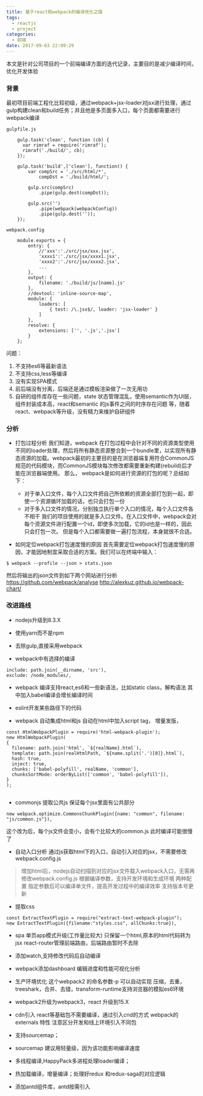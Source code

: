 ```yaml
---
title: 基于react和webpack的编译优化之路
tags:
  - reactjs
  - project
categories:
  - 前端
date: 2017-09-03 22:09:29
---
```


本文是针对公司项目的一个前端编译方面的迭代记录，主要目的是减少编译时间，优化开发体验

### 背景
最初项目前端工程化比较初级，通过webpack+jsx-loader对jsx进行处理，通过gulp构建clean和build任务；并且他是多页面多入口，每个页面都需要进行webpack编译
```
gulpfile.js

    gulp.task('clean', function (cb) {
      var rimraf = require('rimraf');
      rimraf('./build/', cb);
    });
    
    gulp.task('build',['clean'], function() {
        var compSrc = './src/html/*',
            compDst = './build/html/';
    
        gulp.src(compSrc)
            .pipe(gulp.dest(compDst));
    
        gulp.src('')
            .pipe(webpack(webpackConfig))
            .pipe(gulp.dest(''));
    });
    
webpack.config

    module.exports = {
        entry: {
            //'xxx':'./src/jsx/xxx.jsx',
            'xxxx1':'./src/jsx/xxxx1.jsx',
            'xxxx2':'./src/jsx/xxxx2.jsx',
            ...
        },
        output: {
            filename: './build/js/[name].js'
        },
        //devtool: 'inline-source-map',
        module: {
            loaders: [
                { test: /\.jsx$/, loader: 'jsx-loader' }
            ]
        },
        resolve: {
            extensions: ['', '.js','.jsx']
        }
    };
```
问题：

 1. 不支持es6等最新语法
 2. 不支持css,less等编译
 3. 没有实现SPA模式
 4. 前后端没有分离，后端还是通过模板渲染做了一次无用功
 5. 自研的组件库存在一些问题，state 状态管理混乱，使用semantic作为UI层，组件封装成本高，react和semantic 的js事件之间的时序存在问题 等，随着react、webpack等升级，没有精力来维护自研组件
 
### 分析

- 打包过程分析
我们知道，webpack 在打包过程中会针对不同的资源类型使用不同的loader处理，然后将所有静态资源整合到一个bundle里，以实现所有静态资源的加载。webpack最初的主要目的是在浏览器端复用符合CommonJS规范的代码模块，而CommonJS模块每次修改都需要重新构建(rebuild)后才能在浏览器端使用。
那么， webpack是如何进行资源的打包的呢？总结如下：

	-	对于单入口文件，每个入口文件把自己所依赖的资源全部打包到一起，即使一个资源循环加载的话，也只会打包一份
	- 对于多入口文件的情况，分别独立执行单个入口的情况，每个入口文件各不相干
我们的项目使用的就是多入口文件。在入口文件中，webpack会对每个资源文件进行配置一个id，即使多次加载，它的id也是一样的，因此只会打包一次。
但是每个入口都需要做一遍打包流程，本身就很不合适。

- 如何定位webpack打包速度慢的原因
首先需要定位webpack打包速度慢的原因，才能因地制宜采取合适的方案。我们可以在终端中输入：
```
$ webpack --profile --json > stats.json
```
然后将输出的json文件到如下两个网站进行分析
https://github.com/webpack/analyse
http://alexkuz.github.io/webpack-chart/

### 改进路线

- nodejs升级到8.3.X

- 使用yarn而不是npm

- 去除gulp,直接采用webpack

- webpack中有选择的编译
```
include: path.join(__dirname, 'src'),
exclude: /node_modules/,
```

- webpack 编译支持react,es6和一些新语法，比如static class，解构语法
其中加入babel编译会增长编译时间

- eslint开发某些路径下的代码

- webpack 自动集成html和js
自动在html中加入script tag， 增量发版，

```
const HtmlWebpackPlugin = require('html-webpack-plugin');
new HtmlWebpackPlugin(
{
  filename: path.join('html', `${realName}.html`),
  template: path.join(realHtmlPath, `${name.split('.')[0]}.html`),
  hash: true,
  inject: true,
  chunks: ['babel-polyfill', realName, 'common'],
  chunksSortMode: orderByList(['common', 'babel-polyfill']),
}
);
	
```
- commonjs 提取公共js
保证每个jsx里面有公共部分
```
new webpack.optimize.CommonsChunkPlugin({name: "common", filename: "js/common.js"}),
```
这个改为后，每个js文件会变小，会有个比较大的common.js
此时编译可能很慢了

- 自动入口分析
通过js获取html下的入口，自动引入对应的jsx，不需要修改webpack.config.js
>增加html后，nodejs自动扫描到对应的jsx文件载入webpack入口，无需再修改webpack.config.js
>根据编译参数，支持开发环境和生成环境 两种配置
>指定参数后可以编译单文件，提高开发过程中的编译效率
>支持版本号更新

- 提取css
```
const ExtractTextPlugin = require("extract-text-webpack-plugin");
new ExtractTextPlugin({filename:"styles.css", allChunks:true}),
```

- spa 单页app模式升级(工作量比较大)
只保留一个html,原本的html代码转为jsx
react-router管理前端路由，后端路由暂时不去除

- 添加watch,支持修改代码后自动编译

- webpack添加dashboard 编辑进度和性能可视化分析

- 生产环境优化
这个webpack2 的命名参数-p 可以自动实现 
压缩，去重，treeshark，合并、去错，transform-runtime支持浏览器的模拟es6环境

- webpack2升级为webpack3，react 升级到15.X

- cdn引入
react等基础包不需要编译，通过引入cnd的方式
webpack的 externals 特性
注意区分开发和线上环境引入不同包

- 支持sourcemap；
- sourcemap 建议用轻量级，因为该功能影响编译速度


- 多线程编译,HappyPack多进程处理loader编译；

- 热加载编译，增量编译；处理好redux 和redux-saga的对应逻辑

- 添加antd组件库，antd按需引入

